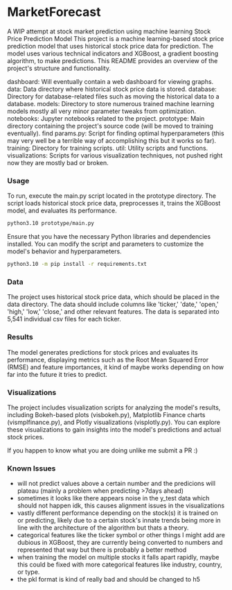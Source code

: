 # MarketForecast
A WIP attempt at stock market prediction using machine learning
Stock Price Prediction Model
This project is a machine learning-based stock price prediction model that uses historical stock price data for prediction. The model uses various technical indicators and XGBoost, a gradient boosting algorithm, to make predictions. This README provides an overview of the project's structure and functionality.

dashboard: Will eventually contain a web dashboard for viewing graphs.
data: Data directory where historical stock price data is stored.
database: Directory for database-related files such as moving the historical data to a database.
models: Directory to store numerous trained machine learning models mostly all very minor parameter tweaks from optimization.
notebooks: Jupyter notebooks related to the project.
prototype: Main directory containing the project's source code (will be moved to training eventually).
find params.py: Script for finding optimal hyperparameters (this may very well be a terrible way of accomplishing this but it works so far).
training: Directory for training scripts.
util: Utility scripts and functions.
visualizations: Scripts for various visualization techniques, not pushed right now they are mostly bad or broken.

### Usage
To run, execute the main.py script located in the prototype directory. The script loads historical stock price data, preprocesses it, trains the XGBoost model, and evaluates its performance.

```bash
python3.10 prototype/main.py
```
Ensure that you have the necessary Python libraries and dependencies installed. You can modify the script and parameters to customize the model's behavior and hyperparameters.
```bash
python3.10 -m pip install -r requirements.txt
```

### Data
The project uses historical stock price data, which should be placed in the data directory. The data should include columns like 'ticker,' 'date,' 'open,' 'high,' 'low,' 'close,' and other relevant features. The data is separated into 5,541 individual csv files for each ticker.

### Results
The model generates predictions for stock prices and evaluates its performance, displaying metrics such as the Root Mean Squared Error (RMSE) and feature importances, it kind of maybe works depending on how far into the future it tries to predict.

### Visualizations
The project includes visualization scripts for analyzing the model's results, including Bokeh-based plots (visbokeh.py), Matplotlib Finance charts (vismplfinance.py), and Plotly visualizations (visplotly.py). You can explore these visualizations to gain insights into the model's predictions and actual stock prices.

If you happen to know what you are doing unlike me submit a PR :)

### Known Issues
- will not predict values above a certain number and the predicions will plateau (mainly a problem when predicting >7days ahead)
- sometimes it looks like there appears noise in the y_test data which should not happen idk, this causes alignment issues in the visualizations
- vastly different performance depending on the stock(s) it is trained on or predicting, likely due to a certain stock's innate trends being more in line with the architecture of the algorithm but thats a theory.
- categorical features like the ticker symbol or other things I might add are dubious in XGBoost, they are currently being converted to numbers and represented that way but there is probably a better method
- when training the model on multiple stocks it falls apart rapidly, maybe this could be fixed with more categorical features like industry, country, or type.
- the pkl format is kind of really bad and should be changed to h5
